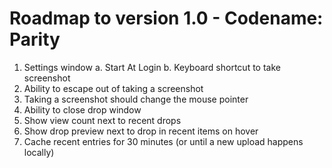 # Roadmap to version 1.0 - Codename: Parity

1. Settings window
	a. Start At Login
	b. Keyboard shortcut to take screenshot
2. Ability to escape out of taking a screenshot
3. Taking a screenshot should change the mouse pointer
4. Ability to close drop window
5. Show view count next to recent drops
6. Show drop preview next to drop in recent items on hover
7. Cache recent entries for 30 minutes (or until a new upload happens locally)
